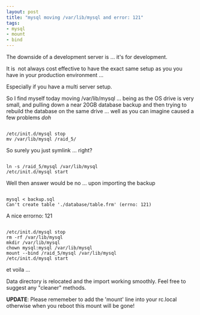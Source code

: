 ```yaml
--- 
layout: post
title: "mysql moving /var/lib/mysql and error: 121"
tags: 
- mysql
- mount
- bind
---
```

The downside of a development server is ... it's for development.

It is  not always cost effective to have the exact same setup as you you have in your production environment ...

Especially if you have a multi server setup.

So I find myself today moving /var/lib/mysql ... being as the OS drive is very small, and pulling down a near 20GB database backup and then trying to rebuild the database on the same drive ... well as you can imagine caused a few problems *doh*

<code>
/etc/init.d/mysql stop
mv /var/lib/mysql /raid_5/
</code>

So surely you just symlink ... right?

<code>
ln -s /raid_5/mysql /var/lib/mysql
/etc/init.d/mysql start
</code>

Well then answer would be no ... upon importing the backup

<code>
mysql &lt; backup.sql
Can't create table './database/table.frm' (errno: 121)
</code>

A nice errorno: 121

<code>
/etc/init.d/mysql stop
rm -rf /var/lib/mysql
mkdir /var/lib/mysql
chown mysql:mysql /var/lib/mysql
mount --bind /raid_5/mysql /var/lib/mysql
/etc/init.d/mysql start
</code>

et voila ...

Data directory is relocated and the import working smoothly. Feel free to suggest any "cleaner" methods.

<strong>UPDATE</strong>: Please rememeber to add the 'mount' line into your rc.local otherwise when you reboot this mount will be gone!
